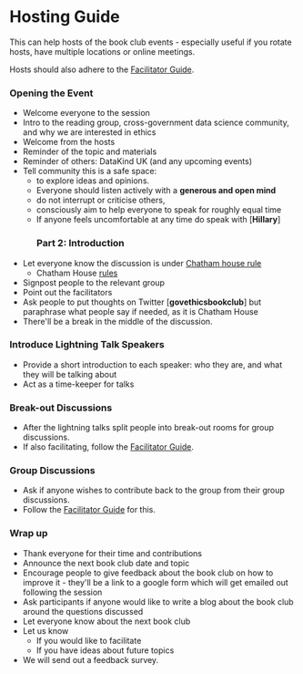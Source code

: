 Hosting Guide
================

This can help hosts of the book club events - especially useful if you
rotate hosts, have multiple locations or online meetings. 

Hosts should also adhere to the [Facilitator Guide](Guides/Facilitator-Guide.md).

### Opening the Event

  - Welcome everyone to the session
  - Intro to the reading group, cross-government data science community, and why we are interested in ethics
  - Welcome from the hosts
  - Reminder of the topic and materials
  - Reminder of others: DataKind UK (and any upcoming events)
  - Tell community this is a safe space:
      - to explore ideas and opinions.
      - Everyone should listen actively with a **generous and open
        mind**
      - do not interrupt or criticise others,
      - consciously aim to help everyone to speak for roughly equal time
      - If anyone feels uncomfortable at any time do speak with
        \[**Hillary**\]
        ### Part 2: Introduction
  - Let everyone know the discussion is under [Chatham house
    rule](https://www.chathamhouse.org/chatham-house-rule)
      - Chatham House
        [rules](https://www.chathamhouse.org/chatham-house-rule)
  - Signpost people to the relevant group
  - Point out the facilitators
  - Ask people to put thoughts on Twitter \[**govethicsbookclub**\] but
    paraphrase what people say if needed, as it is Chatham House
  - There'll be a break in the middle of the discussion.

### Introduce Lightning Talk Speakers

  - Provide a short introduction to each speaker: who they are, and what they will be talking about
  - Act as a time-keeper for talks
  
### Break-out Discussions

  - After the lightning talks split people into break-out rooms for group discussions.
  - If also facilitating, follow the [Facilitator Guide](Guides/Facilitator-Guide.md).

### Group Discussions

  - Ask if anyone wishes to contribute back to the group from their group discussions.
  - Follow the [Facilitator Guide](Guides/Facilitator-Guide.md) for this.

### Wrap up

  - Thank everyone for their time and contributions
  - Announce the next book club date and topic
  - Encourage people to give feedback about the book club on how to
    improve it - they'll be a link to a google form which will get
    emailed out following the session
  - Ask participants if anyone would like to write a blog about the book
    club around the questions discussed
  - Let everyone know about the next book club
  - Let us know
      - If you would like to facilitate
      - If you have ideas about future topics
  - We will send out a feedback survey.
